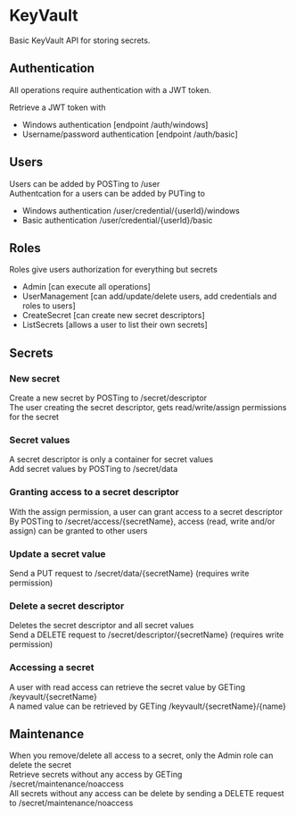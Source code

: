 # KeyVault

Basic KeyVault API for storing secrets.

## Authentication

All operations require authentication with a JWT token.

Retrieve a JWT token with
- Windows authentication [endpoint /auth/windows]
- Username/password authentication [endpoint /auth/basic]

## Users

Users can be added by POSTing to /user  
Authentcation for a users can be added by PUTing to
- Windows authentication /user/credential/{userId}/windows
- Basic authentication /user/credential/{userId}/basic

## Roles

Roles give users authorization for everything but secrets
- Admin [can execute all operations]
- UserManagement [can add/update/delete users, add credentials and roles to users]
- CreateSecret [can create new secret descriptors]
- ListSecrets [allows a user to list their own secrets]

## Secrets

### New secret
Create a new secret by POSTing to /secret/descriptor  
The user creating the secret descriptor, gets read/write/assign permissions for the secret

### Secret values
A secret descriptor is only a container for secret values  
Add secret values by POSTing to /secret/data  

### Granting access to a secret descriptor
With the assign permission, a user can grant access to a secret descriptor  
By POSTing to /secret/access/{secretName}, access (read, write and/or assign) can be granted to other users

### Update a secret value
Send a PUT request to /secret/data/{secretName} (requires write permission)

### Delete a secret descriptor
Deletes the secret descriptor and all secret values  
Send a DELETE request to /secret/descriptor/{secretName} (requires write permission)

### Accessing a secret
A user with read access can retrieve the secret value by GETing /keyvault/{secretName}  
A named value can be retrieved by GETing /keyvault/{secretName}/{name}

## Maintenance
When you remove/delete all access to a secret, only the Admin role can delete the secret  
Retrieve secrets without any access by GETing /secret/maintenance/noaccess  
All secrets without any access can be delete by sending a DELETE request to /secret/maintenance/noaccess
